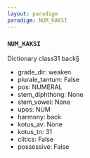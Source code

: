 ```yaml
---
layout: paradigm
paradigm: NUM_KAKSI
---
```

### ` NUM_KAKSI `

Dictionary class31 back§
* grade_dir: weaken
* plurale_tantum: False
* pos: NUMERAL
* stem_diphthong: None
* stem_vowel: None
* upos: NUM
* harmony: back
* kotus_av: None
* kotus_tn: 31
* clitics: False
* possessive: False
